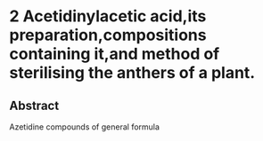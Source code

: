 # 2 Acetidinylacetic acid,its preparation,compositions containing it,and method of sterilising the anthers of a plant.

## Abstract
Azetidine compounds of general formula